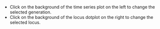 - Click on the background of the time series plot on the left to
  change the selected generation.
- Click on the background of the locus dotplot on the right to 
  change the selected locus.